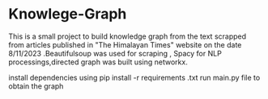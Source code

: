 # Knowlege-Graph
This is a small project to build knowledge graph from the text scrapped from articles published in "The Himalayan Times" website on the date 8/11/2023 .Beautifulsoup was used for scraping , Spacy for NLP processings,directed graph was built using networkx.

install dependencies using pip install -r requirements .txt
run main.py file to obtain the graph 
